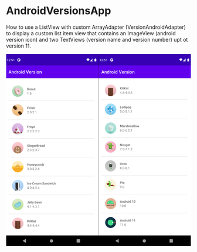 # AndroidVersionsApp

How to use a ListView with custom ArrayAdapter (VersionAndroidAdapter) to display a custom list item view that contains an ImageView (android version icon) and two TextViews (version name and version number) upt ot version 11.

![app screenshot](https://github.com/ahmed-razic/AndroidVersionsApp/blob/master/app/src/main/res/drawable/screenshot.png?raw=true)
